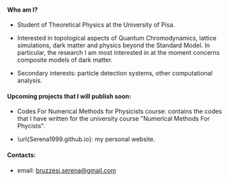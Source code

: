 #### Who am I?

- Student of Theoretical Physics at the University of Pisa.

- Interested in topological aspects of Quantum Chromodynamics, lattice simulations, dark matter and physics beyond the Standard Model. In particular, the research I am most interested in at the moment concerns composite models of dark matter.

- Secondary interests: particle detection systems, other computational analysis.

#### Upcoming projects that I will publish soon:

- Codes For Numerical Methods for Physicists course: contains the codes that I have written for the university course "Numerical Methods For Phycists".

- \url{Serena1999.github.io}: my personal website.

#### Contacts:

- email: bruzzesi.serena@gmail.com
